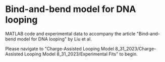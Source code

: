# Bind-and-bend model for DNA looping

MATLAB code and experimental data to accompany the article "Bind-and-bend model for DNA looping" by Liu et al.

Please navigate to "Charge-Assisted Looping Model 8_31_2023/Charge-Assisted Looping Model 8_31_2023/Experimental Fits" to begin.
